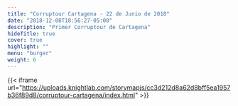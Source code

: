 ```yaml
---
title: "Corruptour Cartagena - 22 de Junio de 2018"
date: "2018-12-08T18:56:27-05:00"
description: "Primer Corruptour de Cartagena"
hideTitle: true
cover: true
highlight: ""
menu: "burger"
weight: 6
---
```


{{< iframe url="https://uploads.knightlab.com/storymapjs/cc3d212d8a62d8bff5ea1957b36f89d8/corruptour-cartagena/index.html" >}}